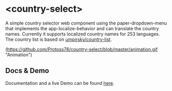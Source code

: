 # \<country-select\>

A simple country selector web component using the paper-dropdown-menu that implements the app-localize-behavior and can translate the country names. Currently it supports localized country names for 253 languages. The country list is based on [umpirsky/country-list](https://github.com/umpirsky/country-list).

(https://github.com/Protoss78/country-select/blob/master/animation.gif "Animation")

## Docs & Demo

Documentation and a live Demo can be found [here](https://protoss78.github.io/country-select/components/country-select/).

